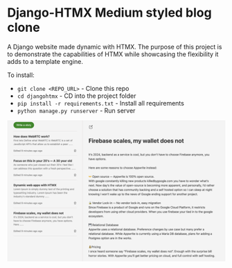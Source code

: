 # Django-HTMX Medium styled blog clone

A Django website made dynamic with HTMX. The purpose of this project is to demonstrate the capabilities of HTMX while showcasing the flexibility it adds to a template engine.

To install:

-   `git clone <REPO_URL>` - Clone this repo
-   `cd djangohtmx` - CD into the project folder
-   `pip install -r requirements.txt` - Install all requirements
-   `python manage.py runserver` - Run server

<img src="./static/images/demo.png"/>
